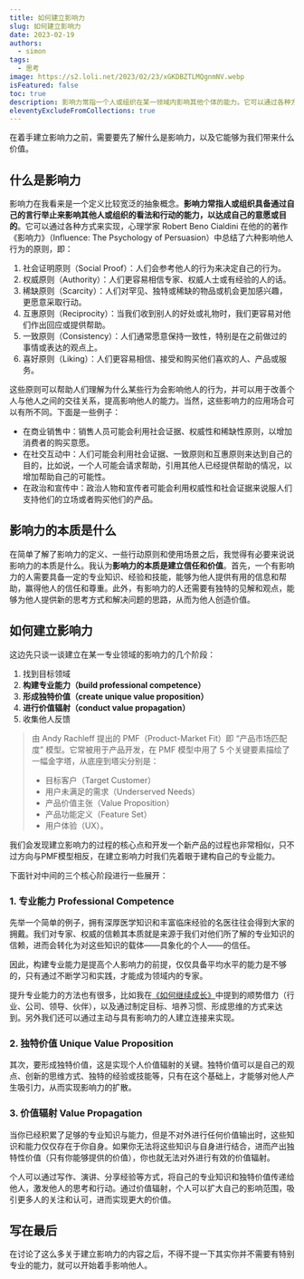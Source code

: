 ```yaml
---
title: 如何建立影响力
slug: 如何建立影响力
date: 2023-02-19
authors:
  - simon
tags:
  - 思考
image: https://s2.loli.net/2023/02/23/xGKDBZTLMQgnmNV.webp
isFeatured: false
toc: true
description: 影响力常指一个人或组织在某一领域内影响其他个体的能力。它可以通过各种方式来实现，例如知名度、社会地位、权力、经济实力等等。具有影响力的人或组织可以通过自己的言行举止、观点和行为来影响其他人或组织的看法和行动，从而实现自己的目标或愿景。
eleventyExcludeFromCollections: true
---
```

在着手建立影响力之前，需要要先了解什么是影响力，以及它能够为我们带来什么价值。

## 什么是影响力

影响力在我看来是一个定义比较宽泛的抽象概念。**影响力常指人或组织具备通过自己的言行举止来影响其他人或组织的看法和行动的能力，以达成自己的意愿或目的**。它可以通过各种方式来实现，心理学家 Robert Beno Cialdini 在他的的著作《影响力》（Influence: The Psychology of Persuasion）中总结了六种影响他人行为的原则，即：

1. 社会证明原则（Social Proof）：人们会参考他人的行为来决定自己的行为。
2. 权威原则（Authority）：人们更容易相信专家、权威人士或有经验的人的话。
3. 稀缺原则（Scarcity）：人们对罕见、独特或稀缺的物品或机会更加感兴趣，更愿意采取行动。
4. 互惠原则（Reciprocity）：当我们收到别人的好处或礼物时，我们更容易对他们作出回应或提供帮助。
5. 一致原则（Consistency）：人们通常愿意保持一致性，特别是在之前做过的事情或表达的观点上。
6. 喜好原则（Liking）：人们更容易相信、接受和购买他们喜欢的人、产品或服务。

这些原则可以帮助人们理解为什么某些行为会影响他人的行为，并可以用于改善个人与他人之间的交往关系，提高影响他人的能力。当然，这些影响力的应用场合可以有所不同。下面是一些例子：

* 在商业销售中：销售人员可能会利用社会证据、权威性和稀缺性原则，以增加消费者的购买意愿。
* 在社交互动中：人们可能会利用社会证据、一致原则和互惠原则来达到自己的目的，比如说，一个人可能会请求帮助，引用其他人已经提供帮助的情况，以增加帮助自己的可能性。
* 在政治和宣传中：政治人物和宣传者可能会利用权威性和社会证据来说服人们支持他们的立场或者购买他们的产品。

## 影响力的本质是什么

在简单了解了影响力的定义、一些行动原则和使用场景之后，我觉得有必要来说说影响力的本质是什么。我认为**影响力的本质是建立信任和价值**。首先，一个有影响力的人需要具备一定的专业知识、经验和技能，能够为他人提供有用的信息和帮助，赢得他人的信任和尊重。此外，有影响力的人还需要有独特的见解和观点，能够为他人提供新的思考方式和解决问题的思路，从而为他人创造价值。

## 如何建立影响力

这边先只谈一谈建立在某一专业领域的影响力的几个阶段：

1. 找到目标领域
2. **构建专业能力（build professional competence）**
3. **形成独特价值（create unique value proposition）**
4. **进行价值辐射（conduct value propagation）**
5. 收集他人反馈

> 由 Andy Rachleff 提出的 PMF（Product-Market Fit）即 “产品市场匹配度” 模型。它常被用于产品开发，在 PMF 模型中用了 5 个关键要素描绘了一幅金字塔，从底座到塔尖分别是：
> * 目标客户（Target Customer）
> * 用户未满足的需求（Underserved Needs）
> * 产品价值主张（Value Proposition）
> * 产品功能定义（Feature Set）
> * 用户体验（UX）。

我们会发现建立影响力的过程的核心点和开发一个新产品的过程也非常相似，只不过方向与PMF模型相反，在建立影响力时我们先着眼于建构自己的专业能力。

下面针对中间的三个核心阶段进行一些展开：

### 1. 专业能力 Professional Competence

先举一个简单的例子，拥有深厚医学知识和丰富临床经验的名医往往会得到大家的拥戴。我们对专家、权威的信赖其本质就是来源于我们对他们所了解的专业知识的信赖，进而会转化为对这些知识的载体——具象化的个人——的信任。

因此，构建专业能力是提高个人影响力的前提，仅仅具备平均水平的能力是不够的，只有通过不断学习和实践，才能成为领域内的专家。

提升专业能力的方法也有很多，比如我在[《如何继续成长》](/post/如何继续成长/ "成长一词常见形容幼年、儿童阶段，但不可否认的是终生成长对人的重要性。这篇文章我简单总结了一些自己在如今这个阶段对于成长的认识。")中提到的顺势借力（行业、公司、领导、伙伴），以及通过制定目标、培养习惯、形成思维的方式来达到。另外我们还可以通过主动与具有影响力的人建立连接来实现。

### 2. 独特价值 Unique Value Proposition

其次，要形成独特价值，这是实现个人价值辐射的关键。独特价值可以是自己的观点、创新的思维方式、独特的经验或技能等，只有在这个基础上，才能够对他人产生吸引力，从而实现影响力的扩散。

### 3. 价值辐射 Value Propagation

当你已经积累了足够的专业知识与能力，但是不对外进行任何价值输出时，这些知识和能力仅仅存在于你自身。如果你无法将这些知识与自身进行结合，进而产出独特性价值（只有你能够提供的价值），你也就无法对外进行有效的价值辐射。

个人可以通过写作、演讲、分享经验等方式，将自己的专业知识和独特价值传递给他人，激发他人的思考和行动。通过价值辐射，个人可以扩大自己的影响范围，吸引更多人的关注和认可，进而实现更大的价值。

## 写在最后

在讨论了这么多关于建立影响力的内容之后，不得不提一下其实你并不需要有特别专业的能力，就可以开始着手影响他人。
